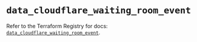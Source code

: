 # `data_cloudflare_waiting_room_event`

Refer to the Terraform Registry for docs: [`data_cloudflare_waiting_room_event`](https://registry.terraform.io/providers/cloudflare/cloudflare/5.10.0/docs/data-sources/waiting_room_event).
